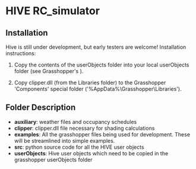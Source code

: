 # **HIVE RC_simulator** 

## Installation

Hive is still under development, but early testers are welcome! Installation instructions:

 1. Copy the contents of the userObjects folder into your local userObjects folder (see Grasshopper's <special folders>).

 2. Copy clipper.dll (from the Libraries folder) to the Grasshopper 'Components' special folder ('%AppData%\Grasshopper\Libraries\').


## Folder Description
* **auxiliary**: weather files and occupancy schedules
* **clipper**: clipper.dll file necessary for shading calculations
* **examples**: All the grasshopper files being used for development. These will be streamlined into simple examples.
* **src**: python source code for all the HIVE user objects
* **userObjects**: Hive user objects which need to be copied in the grasshopper userObjects folder


